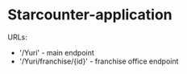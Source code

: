 # Starcounter-application

URLs:
  - '/Yuri' - main endpoint
  - '/Yuri/franchise/{id}' - franchise office endpoint
